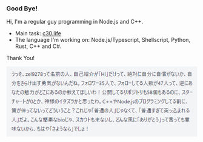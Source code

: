 ### Good Bye!

Hi, I'm a regular guy programming in Node.js and C++.
- Main task: [c30.life](https://github.com/Zel9278/c30.life)
- The language I'm working on: Node.js/Typescript, Shellscript, Python, Rust, C++ and C#.

Thank You!

![roast image](https://raw.githubusercontent.com/Zel9278/Zel9278/main/chrome_v0Ww1BUDdo.png)
